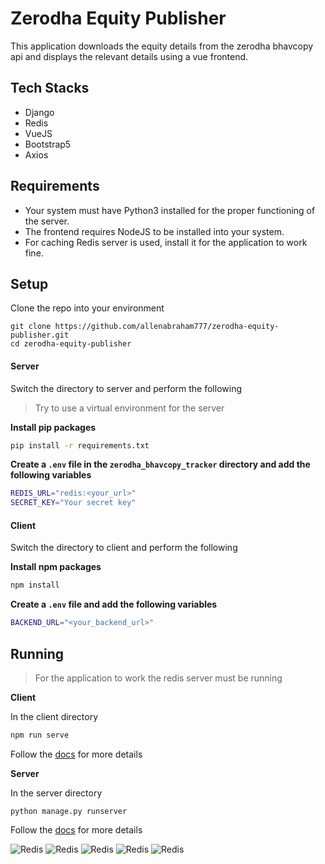 # Zerodha Equity Publisher

This application downloads the equity details from the zerodha bhavcopy api and displays the relevant details using a vue frontend.

## Tech Stacks

- Django
- Redis
- VueJS
- Bootstrap5
- Axios

## Requirements

- Your system must have Python3 installed for the proper functioning of the server.
- The frontend requires NodeJS to be installed into your system.
- For caching Redis server is used, install it for the application to work fine.

## Setup

Clone the repo into your environment
```SH
git clone https://github.com/allenabraham777/zerodha-equity-publisher.git
cd zerodha-equity-publisher
```

#### Server
Switch the directory to server and perform the following

> Try to use a virtual environment for the server

**Install pip packages**
```sh
pip install -r requirements.txt
```
**Create a ```.env``` file in the ``zerodha_bhavcopy_tracker`` directory and add the following variables**
```sh
REDIS_URL="redis:<your_url>"
SECRET_KEY="Your secret key"
```

#### Client
Switch the directory to client and perform the following

**Install npm packages**
```sh
npm install
```

**Create a ```.env``` file and add the following variables**
```sh
BACKEND_URL="<your_backend_url>"
```

## Running

> For the application to work the redis server must be running

**Client**

In the client directory
```sh
npm run serve
```
Follow the [docs](https://vuejs.org/v2/guide/) for more details

**Server**

In the server directory
```
python manage.py runserver
```
Follow the [docs](https://docs.djangoproject.com/en/3.2/) for more details


![Redis](https://github.com/django.png?size=40) ![Redis](https://github.com/python.png?size=40) ![Redis](https://github.com/vuejs.png?size=40) ![Redis](https://github.com/nodejs.png?size=40)  ![Redis](https://github.com/redis.png?size=40)
